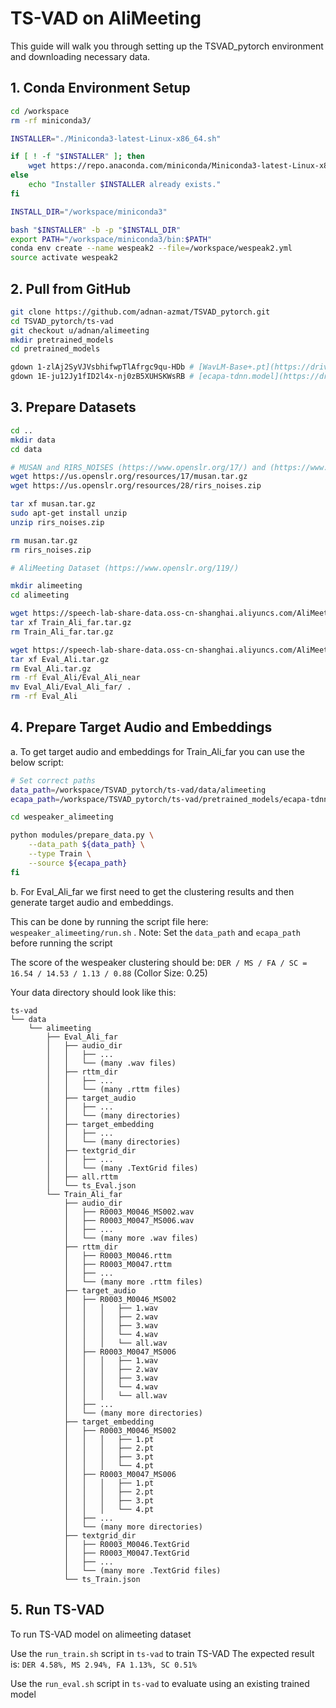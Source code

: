 # TS-VAD on AliMeeting

This guide will walk you through setting up the TSVAD_pytorch environment and downloading necessary data.

## 1. Conda Environment Setup

```bash
cd /workspace
rm -rf miniconda3/

INSTALLER="./Miniconda3-latest-Linux-x86_64.sh"

if [ ! -f "$INSTALLER" ]; then
    wget https://repo.anaconda.com/miniconda/Miniconda3-latest-Linux-x86_64.sh
else
    echo "Installer $INSTALLER already exists."
fi

INSTALL_DIR="/workspace/miniconda3"

bash "$INSTALLER" -b -p "$INSTALL_DIR"
export PATH="/workspace/miniconda3/bin:$PATH"
conda env create --name wespeak2 --file=/workspace/wespeak2.yml
source activate wespeak2
```

## 2. Pull from GitHub

```bash
git clone https://github.com/adnan-azmat/TSVAD_pytorch.git
cd TSVAD_pytorch/ts-vad
git checkout u/adnan/alimeeting
mkdir pretrained_models
cd pretrained_models

gdown 1-zlAj2SyVJVsbhifwpTlAfrgc9qu-HDb # [WavLM-Base+.pt](https://drive.google.com/file/d/1-zlAj2SyVJVsbhifwpTlAfrgc9qu-HDb/view?usp=share_link)
gdown 1E-ju12Jy1fID2l4x-nj0zB5XUHSKWsRB # [ecapa-tdnn.model](https://drive.google.com/file/d/1E-ju12Jy1fID2l4x-nj0zB5XUHSKWsRB/view?usp=drive_link)
```

## 3. Prepare Datasets

```bash
cd ..
mkdir data
cd data

# MUSAN and RIRS_NOISES (https://www.openslr.org/17/) and (https://www.openslr.org/28/)
wget https://us.openslr.org/resources/17/musan.tar.gz
wget https://us.openslr.org/resources/28/rirs_noises.zip

tar xf musan.tar.gz
sudo apt-get install unzip
unzip rirs_noises.zip

rm musan.tar.gz
rm rirs_noises.zip

# AliMeeting Dataset (https://www.openslr.org/119/)

mkdir alimeeting
cd alimeeting

wget https://speech-lab-share-data.oss-cn-shanghai.aliyuncs.com/AliMeeting/openlr/Train_Ali_far.tar.gz
tar xf Train_Ali_far.tar.gz
rm Train_Ali_far.tar.gz

wget https://speech-lab-share-data.oss-cn-shanghai.aliyuncs.com/AliMeeting/openlr/Eval_Ali.tar.gz
tar xf Eval_Ali.tar.gz
rm Eval_Ali.tar.gz
rm -rf Eval_Ali/Eval_Ali_near
mv Eval_Ali/Eval_Ali_far/ .
rm -rf Eval_Ali
```

## 4. Prepare Target Audio and Embeddings

a. To get target audio and embeddings for Train_Ali_far you can use the below script:

```bash
# Set correct paths
data_path=/workspace/TSVAD_pytorch/ts-vad/data/alimeeting
ecapa_path=/workspace/TSVAD_pytorch/ts-vad/pretrained_models/ecapa-tdnn.model

cd wespeaker_alimeeting

python modules/prepare_data.py \
    --data_path ${data_path} \
    --type Train \
    --source ${ecapa_path}
fi
```

b. For Eval_Ali_far we first need to get the clustering results and then generate target audio and embeddings.

This can be done by running the script file here: `wespeaker_alimeeting/run.sh` . Note: Set the `data_path` and `ecapa_path` before running the script

The score of the wespeaker clustering should be: `DER / MS / FA / SC = 16.54 / 14.53 / 1.13 / 0.88` (Collor Size: 0.25)

Your data directory should look like this:
```
ts-vad
└── data
    └── alimeeting
        ├── Eval_Ali_far
        │   ├── audio_dir
        │   │   ├── ...
        │   │   └── (many .wav files)
        │   ├── rttm_dir
        │   │   ├── ...
        │   │   └── (many .rttm files)
        │   ├── target_audio
        │   │   ├── ...
        │   │   └── (many directories)
        │   ├── target_embedding
        │   │   ├── ...
        │   │   └── (many directories)
        │   ├── textgrid_dir
        │   │   ├── ...
        │   │   └── (many .TextGrid files)
        │   ├── all.rttm
        │   └── ts_Eval.json
        └── Train_Ali_far
            ├── audio_dir
            │   ├── R0003_M0046_MS002.wav
            │   ├── R0003_M0047_MS006.wav
            │   ├── ...
            │   └── (many more .wav files)
            ├── rttm_dir
            │   ├── R0003_M0046.rttm
            │   ├── R0003_M0047.rttm
            │   ├── ...
            │   └── (many more .rttm files)
            ├── target_audio
            │   ├── R0003_M0046_MS002
            │   │   │   ├── 1.wav
            │   │   │   ├── 2.wav
            │   │   │   ├── 3.wav
            │   │   │   └── 4.wav
            │   │   │   └── all.wav
            │   ├── R0003_M0047_MS006
            │   │   │   ├── 1.wav
            │   │   │   ├── 2.wav
            │   │   │   ├── 3.wav
            │   │   │   └── 4.wav
            │   │   │   └── all.wav
            │   ├── ...
            │   └── (many more directories)
            ├── target_embedding
            │   ├── R0003_M0046_MS002
            │   │   │   ├── 1.pt
            │   │   │   ├── 2.pt
            │   │   │   ├── 3.pt
            │   │   │   └── 4.pt
            │   ├── R0003_M0047_MS006
            │   │   │   ├── 1.pt
            │   │   │   ├── 2.pt
            │   │   │   ├── 3.pt
            │   │   │   └── 4.pt
            │   ├── ...
            │   └── (many more directories)
            ├── textgrid_dir
            │   ├── R0003_M0046.TextGrid
            │   ├── R0003_M0047.TextGrid
            │   ├── ...
            │   └── (many more .TextGrid files)
            └── ts_Train.json
```
## 5. Run TS-VAD

To run TS-VAD model on alimeeting dataset

Use the `run_train.sh` script in `ts-vad` to train TS-VAD
The expected result is: `DER 4.58%, MS 2.94%, FA 1.13%, SC 0.51%`


Use the `run_eval.sh` script in `ts-vad` to evaluate using an existing trained model
